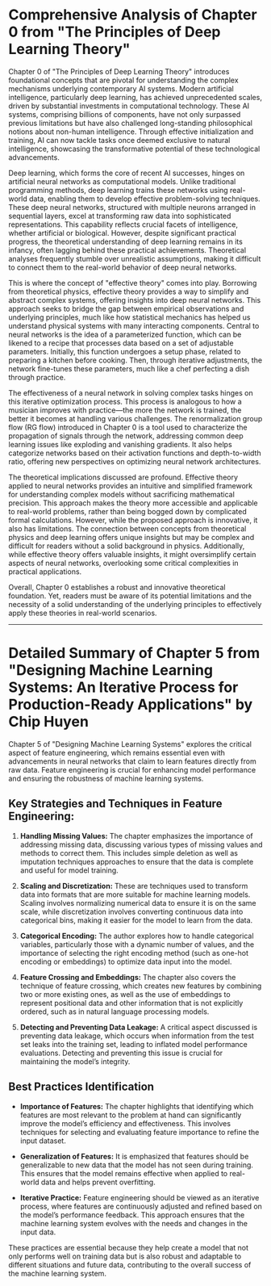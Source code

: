 # Comprehensive Analysis of Chapter 0 from "The Principles of Deep Learning Theory"

Chapter 0 of "The Principles of Deep Learning Theory" introduces foundational concepts that are pivotal for understanding the complex mechanisms underlying contemporary AI systems. Modern artificial intelligence, particularly deep learning, has achieved unprecedented scales, driven by substantial investments in computational technology. These AI systems, comprising billions of components, have not only surpassed previous limitations but have also challenged long-standing philosophical notions about non-human intelligence. Through effective initialization and training, AI can now tackle tasks once deemed exclusive to natural intelligence, showcasing the transformative potential of these technological advancements.

Deep learning, which forms the core of recent AI successes, hinges on artificial neural networks as computational models. Unlike traditional programming methods, deep learning trains these networks using real-world data, enabling them to develop effective problem-solving techniques. These deep neural networks, structured with multiple neurons arranged in sequential layers, excel at transforming raw data into sophisticated representations. This capability reflects crucial facets of intelligence, whether artificial or biological. However, despite significant practical progress, the theoretical understanding of deep learning remains in its infancy, often lagging behind these practical achievements. Theoretical analyses frequently stumble over unrealistic assumptions, making it difficult to connect them to the real-world behavior of deep neural networks.

This is where the concept of "effective theory" comes into play. Borrowing from theoretical physics, effective theory provides a way to simplify and abstract complex systems, offering insights into deep neural networks. This approach seeks to bridge the gap between empirical observations and underlying principles, much like how statistical mechanics has helped us understand physical systems with many interacting components. Central to neural networks is the idea of a parameterized function, which can be likened to a recipe that processes data based on a set of adjustable parameters. Initially, this function undergoes a setup phase, related to preparing a kitchen before cooking. Then, through iterative adjustments, the network fine-tunes these parameters, much like a chef perfecting a dish through practice.

The effectiveness of a neural network in solving complex tasks hinges on this iterative optimization process. This process is analogous to how a musician improves with practice—the more the network is trained, the better it becomes at handling various challenges. The renormalization group flow (RG flow) introduced in Chapter 0 is a tool used to characterize the propagation of signals through the network, addressing common deep learning issues like exploding and vanishing gradients. It also helps categorize networks based on their activation functions and depth-to-width ratio, offering new perspectives on optimizing neural network architectures.

The theoretical implications discussed are profound. Effective theory applied to neural networks provides an intuitive and simplified framework for understanding complex models without sacrificing mathematical precision. This approach makes the theory more accessible and applicable to real-world problems, rather than being bogged down by complicated formal calculations. However, while the proposed approach is innovative, it also has limitations. The connection between concepts from theoretical physics and deep learning offers unique insights but may be complex and difficult for readers without a solid background in physics. Additionally, while effective theory offers valuable insights, it might oversimplify certain aspects of neural networks, overlooking some critical complexities in practical applications.

Overall, Chapter 0 establishes a robust and innovative theoretical foundation. Yet, readers must be aware of its potential limitations and the necessity of a solid understanding of the underlying principles to effectively apply these theories in real-world scenarios.

---

# Detailed Summary of Chapter 5 from "Designing Machine Learning Systems: An Iterative Process for Production-Ready Applications" by Chip Huyen

Chapter 5 of "Designing Machine Learning Systems" explores the critical aspect of feature engineering, which remains essential even with advancements in neural networks that claim to learn features directly from raw data. Feature engineering is crucial for enhancing model performance and ensuring the robustness of machine learning systems.

## Key Strategies and Techniques in Feature Engineering:

1. **Handling Missing Values:** The chapter emphasizes the importance of addressing missing data, discussing various types of missing values and methods to correct them. This includes simple deletion as well as imputation techniques approaches to ensure that the data is complete and useful for model training.

2. **Scaling and Discretization:** These are techniques used to transform data into formats that are more suitable for machine learning models. Scaling involves normalizing numerical data to ensure it is on the same scale, while discretization involves converting continuous data into categorical bins, making it easier for the model to learn from the data.

3. **Categorical Encoding:** The author explores how to handle categorical variables, particularly those with a dynamic number of values, and the importance of selecting the right encoding method (such as one-hot encoding or embeddings) to optimize data input into the model.

4. **Feature Crossing and Embeddings:** The chapter also covers the technique of feature crossing, which creates new features by combining two or more existing ones, as well as the use of embeddings to represent positional data and other information that is not explicitly ordered, such as in natural language processing models.

5. **Detecting and Preventing Data Leakage:** A critical aspect discussed is preventing data leakage, which occurs when information from the test set leaks into the training set, leading to inflated model performance evaluations. Detecting and preventing this issue is crucial for maintaining the model’s integrity.

## Best Practices Identification

- **Importance of Features:** The chapter highlights that identifying which features are most relevant to the problem at hand can significantly improve the model’s efficiency and effectiveness. This involves techniques for selecting and evaluating feature importance to refine the input dataset.

- **Generalization of Features:** It is emphasized that features should be generalizable to new data that the model has not seen during training. This ensures that the model remains effective when applied to real-world data and helps prevent overfitting.

- **Iterative Practice:** Feature engineering should be viewed as an iterative process, where features are continuously adjusted and refined based on the model’s performance feedback. This approach ensures that the machine learning system evolves with the needs and changes in the input data.

These practices are essential because they help create a model that not only performs well on training data but is also robust and adaptable to different situations and future data, contributing to the overall success of the machine learning system.
